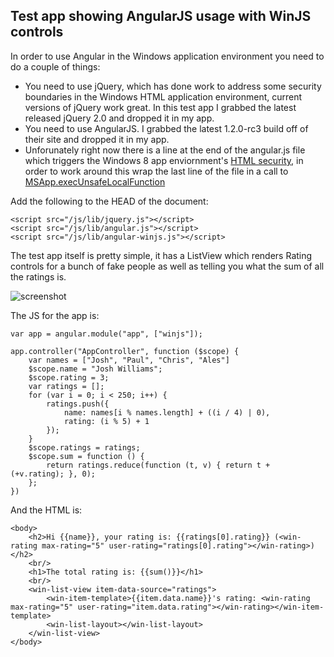 Test app showing AngularJS usage with WinJS controls
----------------------------------------------------

In order to use Angular in the Windows application environment you need to do a couple of things:

* You need to use jQuery, which has done work to address some security boundaries in the Windows HTML application environment, current versions of jQuery work great. In this test app I grabbed the latest released jQuery 2.0 and dropped it in my app.
* You need to use AngularJS. I grabbed the latest 1.2.0-rc3 build off of their site and dropped it in my app.
* Unforunately right now there is a line at the end of the angular.js file which triggers the Windows 8 app enviornment's [HTML security][1], in order to work around this wrap the last line of the file in a call to [MSApp.execUnsafeLocalFunction][0]

[0]: http://msdn.microsoft.com/en-us/library/windows/apps/hh767331.aspx
[1]: http://msdn.microsoft.com/en-us/library/windows/apps/hh465388.aspx

Add the following to the HEAD of the document:

    <script src="/js/lib/jquery.js"></script>
    <script src="/js/lib/angular.js"></script>
    <script src="/js/lib/angular-winjs.js"></script>

The test app itself is pretty simple, it has a ListView which renders Rating controls for a bunch of fake people as well as telling you what the sum of all the ratings is.

![screenshot](https://raw.github.com/codemonkeychris/angular-winjs/master/test/AngularWinJSTest/screenshot.png)

The JS for the app is:

    var app = angular.module("app", ["winjs"]);

    app.controller("AppController", function ($scope) {
        var names = ["Josh", "Paul", "Chris", "Ales"]
        $scope.name = "Josh Williams";
        $scope.rating = 3;
        var ratings = [];
        for (var i = 0; i < 250; i++) {
            ratings.push({
                name: names[i % names.length] + ((i / 4) | 0),
                rating: (i % 5) + 1
            });
        }
        $scope.ratings = ratings;
        $scope.sum = function () {
            return ratings.reduce(function (t, v) { return t + (+v.rating); }, 0);
        };
    })

And the HTML is:

    <body>
        <h2>Hi {{name}}, your rating is: {{ratings[0].rating}} (<win-rating max-rating="5" user-rating="ratings[0].rating"></win-rating>)</h2>
        <br/>
        <h1>The total rating is: {{sum()}}</h1>
        <br/>
        <win-list-view item-data-source="ratings">
            <win-item-template>{{item.data.name}}'s rating: <win-rating max-rating="5" user-rating="item.data.rating"></win-rating></win-item-template>
            <win-list-layout></win-list-layout>
        </win-list-view>
    </body>

    
